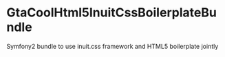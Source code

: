 GtaCoolHtml5InuitCssBoilerplateBundle
=====================================

Symfony2 bundle to use inuit.css framework and HTML5 boilerplate jointly
